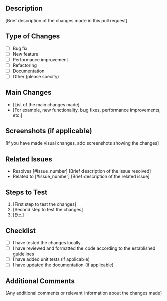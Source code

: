## Description

[Brief description of the changes made in this pull request]

## Type of Changes

- [ ] Bug fix
- [ ] New feature
- [ ] Performance improvement
- [ ] Refactoring
- [ ] Documentation
- [ ] Other (please specify)

## Main Changes

- [List of the main changes made]
- [For example, new functionality, bug fixes, performance improvements, etc.]

## Screenshots (if applicable)

[If you have made visual changes, add screenshots showing the changes]

## Related Issues

- Resolves [#issue_number] [Brief description of the issue resolved]
- Related to [#issue_number] [Brief description of the related issue]

## Steps to Test

1. [First step to test the changes]
2. [Second step to test the changes]
3. [Etc.]

## Checklist

- [ ] I have tested the changes locally
- [ ] I have reviewed and formatted the code according to the established guidelines
- [ ] I have added unit tests (if applicable)
- [ ] I have updated the documentation (if applicable)

## Additional Comments

[Any additional comments or relevant information about the changes made]


